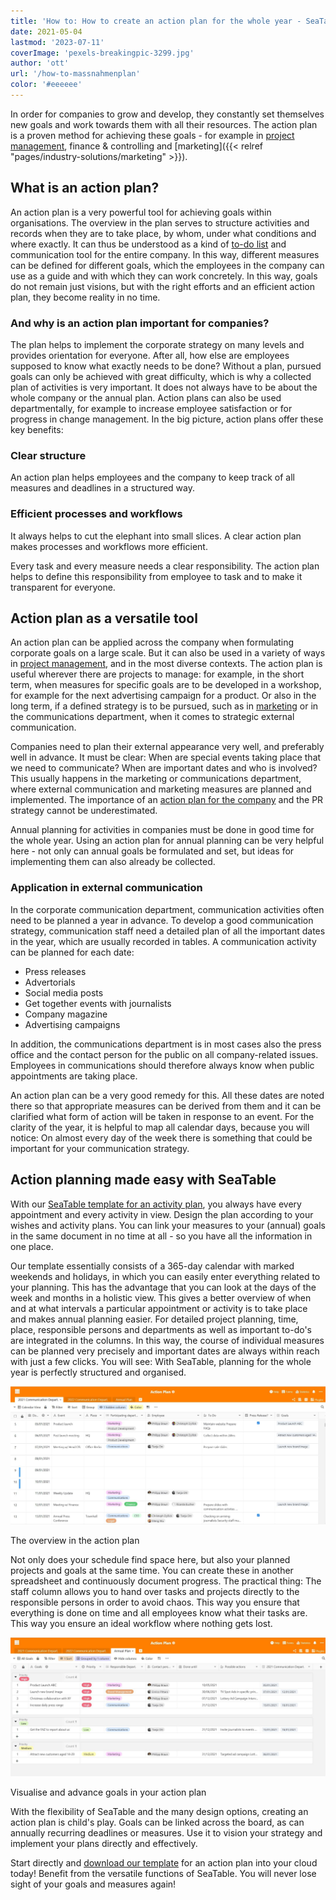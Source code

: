 ```yaml
---
title: 'How to: How to create an action plan for the whole year - SeaTable'
date: 2021-05-04
lastmod: '2023-07-11'
coverImage: 'pexels-breakingpic-3299.jpg'
author: 'ott'
url: '/how-to-massnahmenplan'
color: '#eeeeee'
---
```


In order for companies to grow and develop, they constantly set themselves new goals and work towards them with all their resources. The action plan is a proven method for achieving these goals - for example in [project management](/en/projekt-management/), finance & controlling and [marketing]({{< relref "pages/industry-solutions/marketing" >}}).

## What is an action plan?

An action plan is a very powerful tool for achieving goals within organisations. The overview in the plan serves to structure activities and records when they are to take place, by whom, under what conditions and where exactly. It can thus be understood as a kind of [to-do list](https://seatable.io/en/to-do-liste-online/) and communication tool for the entire company. In this way, different measures can be defined for different goals, which the employees in the company can use as a guide and with which they can work concretely. In this way, goals do not remain just visions, but with the right efforts and an efficient action plan, they become reality in no time.

### And why is an action plan important for companies?

The plan helps to implement the corporate strategy on many levels and provides orientation for everyone. After all, how else are employees supposed to know what exactly needs to be done? Without a plan, pursued goals can only be achieved with great difficulty, which is why a collected plan of activities is very important. It does not always have to be about the whole company or the annual plan. Action plans can also be used departmentally, for example to increase employee satisfaction or for progress in change management. In the big picture, action plans offer these key benefits:

### Clear structure

An action plan helps employees and the company to keep track of all measures and deadlines in a structured way.

### Efficient processes and workflows

It always helps to cut the elephant into small slices. A clear action plan makes processes and workflows more efficient.

Every task and every measure needs a clear responsibility. The action plan helps to define this responsibility from employee to task and to make it transparent for everyone.

## Action plan as a versatile tool

An action plan can be applied across the company when formulating corporate goals on a large scale. But it can also be used in a variety of ways in [project management](https://seatable.io/en/projektmanagement/), and in the most diverse contexts. The action plan is useful wherever there are projects to manage: for example, in the short term, when measures for specific goals are to be developed in a workshop, for example for the next advertising campaign for a product. Or also in the long term, if a defined strategy is to be pursued, such as in [marketing](https://seatable.io/en/marketing/) or in the communications department, when it comes to strategic external communication.

Companies need to plan their external appearance very well, and preferably well in advance. It must be clear: When are special events taking place that we need to communicate? When are important dates and who is involved? This usually happens in the marketing or communications department, where external communication and marketing measures are planned and implemented. The importance of an [action plan for the company](https://www.fuer-gruender.de/wissen/unternehmen-gruenden/aussenauftritt/externe-kommunikation/) and the PR strategy cannot be underestimated.

Annual planning for activities in companies must be done in good time for the whole year. Using an action plan for annual planning can be very helpful here - not only can annual goals be formulated and set, but ideas for implementing them can also already be collected.

### Application in external communication

In the corporate communication department, communication activities often need to be planned a year in advance. To develop a good communication strategy, communication staff need a detailed plan of all the important dates in the year, which are usually recorded in tables. A communication activity can be planned for each date:

- Press releases
- Advertorials
- Social media posts
- Get together events with journalists
- Company magazine
- Advertising campaigns

In addition, the communications department is in most cases also the press office and the contact person for the public on all company-related issues. Employees in communications should therefore always know when public appointments are taking place.

An action plan can be a very good remedy for this. All these dates are noted there so that appropriate measures can be derived from them and it can be clarified what form of action will be taken in response to an event. For the clarity of the year, it is helpful to map all calendar days, because you will notice: On almost every day of the week there is something that could be important for your communication strategy.

## Action planning made easy with SeaTable

With our [SeaTable template for an activity plan](https://seatable.io/en/vorlage/hntk-vocrksmyj-9746vka/), you always have every appointment and every activity in view. Design the plan according to your wishes and activity plans. You can link your measures to your (annual) goals in the same document in no time at all - so you have all the information in one place.

Our template essentially consists of a 365-day calendar with marked weekends and holidays, in which you can easily enter everything related to your planning. This has the advantage that you can look at the days of the week and months in a holistic view. This gives a better overview of when and at what intervals a particular appointment or activity is to take place and makes annual planning easier. For detailed project planning, time, place, responsible persons and departments as well as important to-do's are integrated in the columns. In this way, the course of individual measures can be planned very precisely and important dates are always within reach with just a few clicks. You will see: With SeaTable, planning for the whole year is perfectly structured and organised.

![With an action plan in calendar format, you have an overview of your measures at all times](images/Overview.jpg)

The overview in the action plan

Not only does your schedule find space here, but also your planned projects and goals at the same time. You can create these in another spreadsheet and continuously document progress. The practical thing: The staff column allows you to hand over tasks and projects directly to the responsible persons in order to avoid chaos. This way you ensure that everything is done on time and all employees know what their tasks are. This way you ensure an ideal workflow where nothing gets lost.

![You can record your goals in your action plan in order to work on them continuously](images/Annual-Goals.jpg)

Visualise and advance goals in your action plan

With the flexibility of SeaTable and the many design options, creating an action plan is child's play. Goals can be linked across the board, as can annually recurring deadlines or measures. Use it to vision your strategy and implement your plans directly and effectively.

Start directly and [download our template](https://seatable.io/en/vorlage/hntk-vocrksmyj-9746vka/) for an action plan into your cloud today! Benefit from the versatile functions of SeaTable. You will never lose sight of your goals and measures again!
